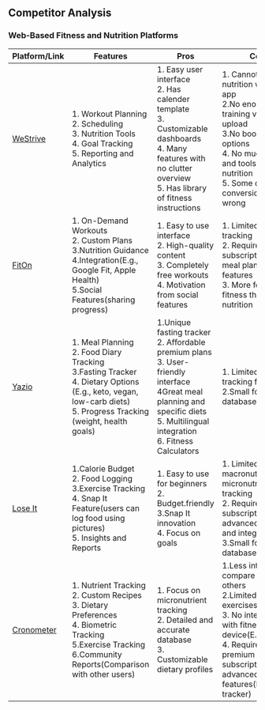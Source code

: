 ## Competitor Analysis

### Web-Based Fitness and Nutrition Platforms
| Platform/Link                         | Features                                                                                                                                                                     | Pros                                                                                                                                                                                           | Cons                                                                                                                                                                                                             |
|---------------------------------------|------------------------------------------------------------------------------------------------------------------------------------------------------------------------------|------------------------------------------------------------------------------------------------------------------------------------------------------------------------------------------------|------------------------------------------------------------------------------------------------------------------------------------------------------------------------------------------------------------------|
| [WeStrive](https://www.westrive.com/) | 1. Workout Planning  <br/>2. Scheduling <br/>3. Nutrition Tools <br/>4. Goal Tracking <br/>5. Reporting and Analytics                                                        | 1. Easy user interface <br/>2. Has calender template<br/>3. Customizable dashboards<br/>4. Many features with no clutter overview<br/>5. Has library of fitness instructions                   | 1. Cannot track nutrition within the app<br/>2.No enough training videos to upload<br/>3.No booking options<br/>4. No much insights and tools for nutrition<br/>5. Some dates conversion seem wrong              |
| [FitOn](https://fitonapp.com/)        | 1. On-Demand Workouts <br/>2. Custom Plans<br/>3.Nutrition Guidance<br/>4.Integration(E.g., Google Fit, Apple Health)<br/>5.Social Features(sharing progress)                | 1. Easy to use interface <br/> 2. High-quality content <br/>3. Completely free workouts<br/>4. Motivation from social features                                                                 | 1. Limited nutrition tracking<br/>2. Requires subscription for meal planning features<br/>3. More focus on fitness than nutrition                                                                                |
| [Yazio](https://www.yazio.com/en)     | 1. Meal Planning<br/>2. Food Diary Tracking<br/>3.Fasting Tracker<br/>4. Dietary Options (E.g., keto, vegan, low-carb diets)<br/>5. Progress Tracking (weight, health goals) | 1.Unique fasting tracker<br/>2. Affordable premium plans<br/>3. User-friendly interface<br/>4Great meal planning and specific diets<br/>5. Multilingual integration<br/>6. Fitness Calculators | 1. Limited fitness tracking features<br/>2.Small food database                                                                                                                                                   |
| [Lose It](https://www.loseit.com/)    | 1.Calorie Budget<br/>2. Food Logging<br/>3.Exercise Tracking<br/>4. Snap It Feature(users can log food using pictures)<br/>5. Insights and Reports                           | 1. Easy to use for beginners<br/>2. Budget.friendly<br/>3.Snap It innovation<br/>4. Focus on goals                                                                                             | 1. Limited macronutrient and micronutrient tracking<br/>2. Requires subscription for advanced insight and integrations<br/>3.Small food database                                                                 |
| [Cronometer](https://cronometer.com/) | 1. Nutrient Tracking<br/>2. Custom Recipes<br/>3. Dietary Preferences<br/>4. Biometric Tracking<br/>5.Exercise Tracking<br/>6.Community Reports(Comparison with other users) | 1. Focus on micronutrient tracking<br/>2. Detailed and accurate database<br/>3. Customizable dietary profiles                                                                                  | 1.Less intuitive compare to some others<br/>2.Limited pre-set exercises<br/>3. No integration with fitness device(E.g., Fitbit)<br/>4. Requires premium subscription for advanced features(E.g.,fasting tracker) |
